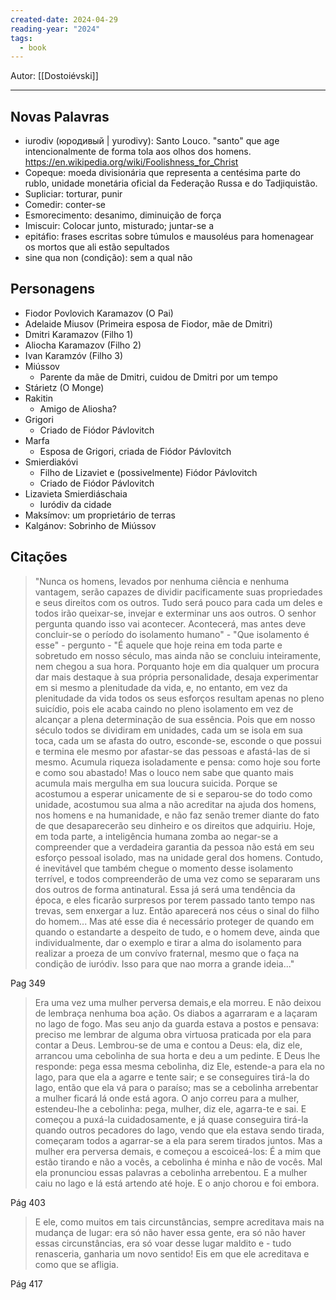 ```yaml
---
created-date: 2024-04-29
reading-year: "2024"
tags:
  - book
---
```



Autor:  [[Dostoiévski]]

---

## Novas Palavras

- iurodiv (юродивый | yurodivy): Santo Louco. "santo" que age intencionalmente de forma tola aos olhos dos homens. https://en.wikipedia.org/wiki/Foolishness_for_Christ
- Copeque: moeda divisionária que representa a centésima parte do rublo, unidade monetária oficial da Federação Russa e do Tadjiquistão.
- Supliciar: torturar, punir
- Comedir: conter-se
- Esmorecimento: desanimo, diminuição de força
- Imiscuir: Colocar junto, misturado; juntar-se a
- epitáfio: frases escritas sobre túmulos e mausoléus para homenagear os mortos que ali estão sepultados
- sine qua non (condição): sem a qual não


## Personagens

- Fiodor Povlovich Karamazov (O Pai)
- Adelaide Miusov (Primeira esposa de Fiodor, mãe de Dmitri)
- Dmitri Karamazov (Filho 1)
- Aliocha Karamazov (Filho 2)
- Ivan Karamzóv (Filho 3)
- Miússov
	- Parente da mãe de Dmitri, cuidou de Dmitri por um tempo
- Stárietz (O Monge)
- Rakitin
	- Amigo de Aliosha?
- Grigori
	- Criado de Fiódor Pávlovitch
- Marfa
	- Esposa de Grigori, criada de Fiódor Pávlovitch
- Smierdiakóvi
	- Filho de Lizaviet e (possivelmente) Fiódor Pávlovitch
	- Criado de Fiódor Pávlovitch
- Lizavieta Smierdiáschaia
	- Iuródiv da cidade
- Maksímov: um proprietário de terras
- Kalgánov: Sobrinho de Miússov


## Citações


> "Nunca os homens, levados por nenhuma ciência e nenhuma vantagem, serão capazes de dividir pacificamente suas propriedades e seus direitos com os outros. Tudo será pouco para cada um deles e todos irão queixar-se, invejar e exterminar uns aos outros. O senhor pergunta quando isso vai acontecer. Acontecerá, mas antes deve concluir-se o período do isolamento humano" - "Que isolamento é esse" - pergunto - "É aquele que hoje reina em toda parte e sobretudo em nosso século, mas ainda não se concluiu inteiramente, nem chegou a sua hora. Porquanto hoje em dia qualquer um procura dar mais destaque à sua própria personalidade, desaja experimentar em si mesmo a plenitudade da vida, e, no entanto, em vez da plenitudade da vida todos os seus esforços resultam apenas no pleno suicídio, pois ele acaba caindo no pleno isolamento em vez de alcançar a plena determinação de sua essência. Pois que em nosso século todos se dividiram em unidades, cada um se isola em sua toca, cada um se afasta do outro, esconde-se, esconde o que possui e termina ele mesmo por afastar-se das pessoas e afastá-las de si mesmo. Acumula riqueza isoladamente e pensa: como hoje sou forte e como sou abastado! Mas o louco nem sabe que quanto mais acumula mais mergulha em sua loucura suicida. Porque se acostumou a esperar unicamente de si e separou-se do todo como unidade, acostumou sua alma a não acreditar na ajuda dos homens, nos homens e na humanidade, e não faz senão tremer diante do fato de que desaparecerão seu dinheiro e os direitos que adquiriu. Hoje, em toda parte, a inteligência humana zomba ao negar-se a compreender que a verdadeira garantia da pessoa não está em seu esforço pessoal isolado, mas na unidade geral dos homens. Contudo, é inevitável que também chegue o momento desse isolamento terrível, e todos compreenderão de uma vez como se separaram uns dos outros de forma antinatural. Essa já será uma tendência da época, e eles ficarão surpresos por terem passado tanto tempo nas trevas, sem enxergar a luz. Então aparecerá nos céus o sinal do filho do homem... Mas até esse dia é necessário proteger de quando em quando o estandarte a despeito de tudo, e o homem deve, ainda que individualmente, dar o exemplo e tirar a alma do isolamento para realizar a proeza de um convívo fraternal, mesmo que o faça na condição de iuródiv. Isso para que nao morra a grande ideia..."

Pag 349


>Era uma vez uma mulher perversa demais,e ela morreu. E não deixou de lembraça nenhuma boa ação. Os diabos a agarraram e a laçaram no lago de fogo. Mas seu anjo da guarda estava a postos e pensava: preciso me lembrar de alguma obra virtuosa praticada por ela para contar a Deus. Lembrou-se de uma e contou a Deus: ela, diz ele, arrancou uma cebolinha de sua horta e deu a um pedinte. E Deus lhe responde: pega essa mesma cebolinha, diz Ele, estende-a para ela no lago, para que ela a agarre e tente sair; e se conseguires tirá-la do lago, então que ela vá para o paraíso; mas se a cebolinha arrebentar a mulher ficará lá onde está agora. O anjo correu para a mulher, estendeu-lhe a cebolinha: pega, mulher, diz ele, agarra-te e sai. E começou a puxá-la cuidadosamente, e já quase conseguira tirá-la quando outros pecadores do lago, vendo que ela estava sendo tirada, começaram todos a agarrar-se a ela para serem tirados juntos. Mas a mulher era perversa demais, e começou a escoiceá-los: É a mim que estão tirando e não a vocês, a cebolinha é minha e não de vocês. Mal ela pronunciou essas palavras a cebolinha arrebentou. E a mulher caiu no lago e lá está artendo até hoje. E o anjo chorou e foi embora.

Pág 403


> E ele, como muitos em tais circunstâncias, sempre acreditava mais na mudança de lugar: era só não haver essa gente, era só não haver essas circunstâncias, era só voar desse lugar maldito e - tudo renasceria, ganharia um novo sentido! Eis em que ele acreditava e como que se afligia.

Pág 417

